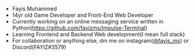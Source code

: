 - Fayis Muhammed
- 14yr old Game Developer and Front-End Web Developer
- Currently working on an online messaging service written in Python(https://github.com/fayizms/Impulse-Terminal)
- Learning Frontend and Backend Web development(I mean full stack)
- For collaboration or anything else, dm me on instagram(<a href="https://instagram.com/fayis_ms">@fayis_ms</a>) or Discord(FAYIZ#3579)
